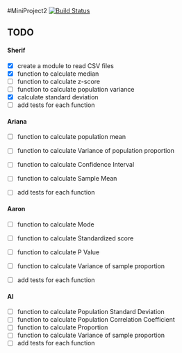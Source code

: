 #MiniProject2
[![Build Status](https://travis-ci.org/am2892/MiniProject2.svg?branch=master)](https://travis-ci.org/am2892/MiniProject2)

## TODO
#### Sherif
- [x]  create a module to read CSV files
- [x]  function to calculate median
- [ ]  function to calculate z-score
- [ ]  function to calculate population variance
- [x]  calculate standard deviation
- [ ]  add tests for each function

#### Ariana
- [ ]  function to calculate population mean
- [ ]  function to calculate Variance of population proportion
- [ ]  function to calculate Confidence Interval
- [ ]  function to calculate Sample Mean
- [ ]  add tests for each function


#### Aaron
- [ ]  function to calculate Mode
- [ ]  function to calculate Standardized score
- [ ]  function to calculate P Value
- [ ]  function to calculate Variance of sample proportion
- [ ]  add tests for each function


#### Al
- [ ]  function to calculate Population Standard Deviation
- [ ]  function to calculate Population Correlation Coefficient
- [ ]  function to calculate Proportion
- [ ]  function to calculate Variance of sample proportion
- [ ]  add tests for each function
